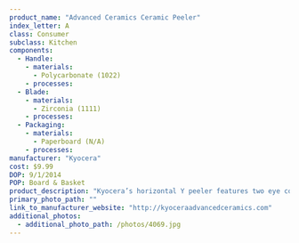 ```yaml
---
product_name: "Advanced Ceramics Ceramic Peeler"
index_letter: A
class: Consumer
subclass: Kitchen
components:
  - Handle:
    - materials:
      - Polycarbonate (1022)
    - processes:
  - Blade:
    - materials:
      - Zirconia (1111)
    - processes:
  - Packaging:
    - materials:
      - Paperboard (N/A)
    - processes:
manufacturer: "Kyocera"
cost: $9.99
DOP: 9/1/2014
POP: Board & Basket
product_description: "Kyocera’s horizontal Y peeler features two eye corers to remove imperfections and a comfortable ergonomic handle that complements the Revolution Series cutlery line."
primary_photo_path: ""
link_to_manufacturer_website: "http://kyoceraadvancedceramics.com"
additional_photos:
  - additional_photo_path: /photos/4069.jpg
---
```

